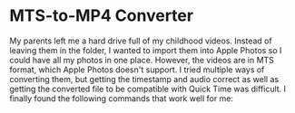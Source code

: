 # MTS-to-MP4 Converter

My parents left me a hard drive full of my childhood videos. Instead of leaving them in the folder, I wanted to import them into Apple Photos so I could have all my photos in one place. However, the videos are in MTS format, which Apple Photos doesn't support. I tried multiple ways of converting them, but getting the timestamp and audio correct as well as getting the converted file to be compatible with Quick Time was difficult. I finally found the following commands that work well for me:
```

```
